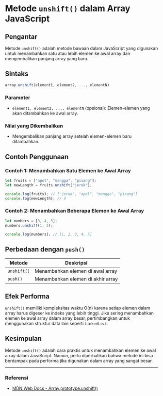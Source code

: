 # Metode `unshift()` dalam Array JavaScript

## Pengantar
Metode `unshift()` adalah metode bawaan dalam JavaScript yang digunakan untuk menambahkan satu atau lebih elemen ke awal array dan mengembalikan panjang array yang baru.

## Sintaks
```javascript
array.unshift(element1, element2, ..., elementN)
```

### Parameter
- `element1, element2, ..., elementN` (opsional): Elemen-elemen yang akan ditambahkan ke awal array.

### Nilai yang Dikembalikan
- Mengembalikan panjang array setelah elemen-elemen baru ditambahkan.

## Contoh Penggunaan

### Contoh 1: Menambahkan Satu Elemen ke Awal Array
```javascript
let fruits = ["apel", "mangga", "pisang"];
let newLength = fruits.unshift("jeruk");

console.log(fruits); // ["jeruk", "apel", "mangga", "pisang"]
console.log(newLength); // 4
```

### Contoh 2: Menambahkan Beberapa Elemen ke Awal Array
```javascript
let numbers = [3, 4, 5];
numbers.unshift(1, 2);

console.log(numbers); // [1, 2, 3, 4, 5]
```

## Perbedaan dengan `push()`
| Metode    | Deskripsi |
|-----------|-----------|
| `unshift()` | Menambahkan elemen di awal array |
| `push()` | Menambahkan elemen di akhir array |

## Efek Performa
`unshift()` memiliki kompleksitas waktu O(n) karena setiap elemen dalam array harus digeser ke indeks yang lebih tinggi. Jika sering menambahkan elemen ke awal array dalam array besar, pertimbangkan untuk menggunakan struktur data lain seperti `LinkedList`.

## Kesimpulan
Metode `unshift()` adalah cara praktis untuk menambahkan elemen ke awal array dalam JavaScript. Namun, perlu diperhatikan bahwa metode ini bisa berdampak pada performa jika digunakan dalam array yang sangat besar.

---

### Referensi
- [MDN Web Docs - Array.prototype.unshift()](https://developer.mozilla.org/en-US/docs/Web/JavaScript/Reference/Global_Objects/Array/unshift)
